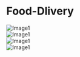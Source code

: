 # Food-Dlivery
![Image1](https://i.ibb.co/PWc9KrD/e92ce484-0885-4389-bbec-d57b9a5e93bc.jpg)  
![Image1](https://i.ibb.co/PWc9KrD/e92ce484-0885-4389-bbec-d57b9a5e93bc.jpg)  
![Image1](https://i.ibb.co/f8nZHSk/57686e35-e975-42bc-afae-94db873a8bf6.jpg)  
![Image1](https://i.ibb.co/KwnSqnT/Screen-Shot-2019-12-07-at-8-02-02-PM.png)  
